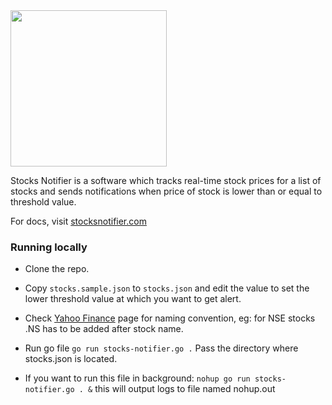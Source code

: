 <img width="250" src="https://user-images.githubusercontent.com/52707230/214772056-ef465e1e-4d71-47ec-9fb8-24a441e74e51.png" />

Stocks Notifier is a software which tracks real-time stock prices for a list of stocks and sends notifications when price of stock is lower than or equal to threshold value.

For docs, visit [stocksnotifier.com](https://stocksnotifier.com)

### Running locally

* Clone the repo.

* Copy `stocks.sample.json` to `stocks.json` and edit the value to set the lower threshold value at which you want to get alert.

* Check [Yahoo Finance](https://finance.yahoo.com/lookup) page for naming convention, eg: for NSE stocks .NS has to be added after stock name.

* Run go file ` go run stocks-notifier.go . `
Pass the directory where stocks.json is located.

* If you want to run this file in background:
``` nohup go run stocks-notifier.go . & ``` this will output logs to file named nohup.out
